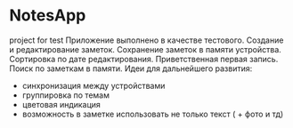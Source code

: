 # NotesApp

project for test
Приложение выполнено в качестве тестового. Создание и редактирование заметок. Сохранение заметок в памяти устройства. Сортировка по дате редактирования. Приветственная первая запись. Поиск по заметкам в памяти.
Идеи для дальнейшего развития:
* синхронизация между устройствами
* группировка по темам
* цветовая индикация
* возможность в заметке использовать не только текст ( + фото и тд)
